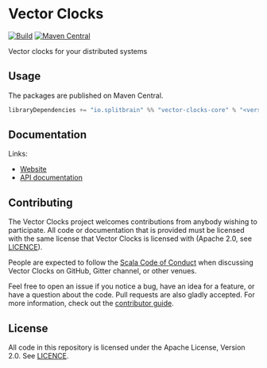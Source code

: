 # Vector Clocks

[![Build](https://github.com/hugofirth/vector-clocks/workflows/build/badge.svg?branch=main)](https://github.com/hugofirth/vector-clocks/actions?query=branch%3Amain+workflow%3Abuild) [![Maven Central](https://maven-badges.herokuapp.com/maven-central/io.splitbrain/vector-clocks-core_2.13/badge.svg)](https://maven-badges.herokuapp.com/maven-central/io.splitbrain/vector-clocks-core_2.13)

Vector clocks for your distributed systems

## Usage

The packages are published on Maven Central.

```scala
libraryDependencies += "io.splitbrain" %% "vector-clocks-core" % "<version>"
```

## Documentation

Links:

- [Website](https://splitbrain.io/vector-clocks/)
- [API documentation](https://splitbrain.io/vector-clocks/api/)

## Contributing

The Vector Clocks project welcomes contributions from anybody wishing to participate.  All code or documentation that is provided must be licensed with the same license that Vector Clocks is licensed with (Apache 2.0, see [LICENCE](./LICENSE.md)).

People are expected to follow the [Scala Code of Conduct](./CODE_OF_CONDUCT.md) when discussing Vector Clocks on GitHub, Gitter channel, or other venues.

Feel free to open an issue if you notice a bug, have an idea for a feature, or have a question about the code. Pull requests are also gladly accepted. For more information, check out the [contributor guide](./CONTRIBUTING.md).

## License

All code in this repository is licensed under the Apache License, Version 2.0.  See [LICENCE](./LICENSE.md).
